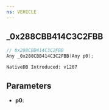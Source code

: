```yaml
---
ns: VEHICLE
---
```

## _0x288CBB414C3C2FBB

```c
// 0x288CBB414C3C2FBB
Any _0x288CBB414C3C2FBB(Any p0);
```

```
NativeDB Introduced: v1207
```

## Parameters
* **p0**:
